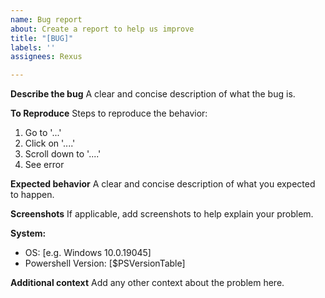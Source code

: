 ```yaml
---
name: Bug report
about: Create a report to help us improve
title: "[BUG]"
labels: ''
assignees: Rexus

---
```


**Describe the bug**
A clear and concise description of what the bug is.

**To Reproduce**
Steps to reproduce the behavior:
1. Go to '...'
2. Click on '....'
3. Scroll down to '....'
4. See error

**Expected behavior**
A clear and concise description of what you expected to happen.

**Screenshots**
If applicable, add screenshots to help explain your problem.

**System:**
 - OS: [e.g. Windows 10.0.19045]
 - Powershell Version: [$PSVersionTable]

**Additional context**
Add any other context about the problem here.
